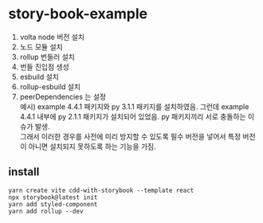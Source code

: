 # story-book-example

1. volta node 버전 설치
2. 노드 모듈 설치
3. rollup 번들러 설치
4. 번들 진입점 생성
5. esbuild 설치
6. rollup-esbuild 설치
7. peerDependencies 는 설정<br/>
   예시) example 4.4.1 패키지와 py 3.1.1 패키지를 설치하였음. 그런데 example 4.4.1 내부에 py 2.1.1 패키지가 설치되어 있었음. py 패키지끼리 서로 충돌하는 이슈가 발생. <br/>
   그래서 이러한 경우를 사전에 미리 방지할 수 있도록 필수 버전을 넣어서 특정 버전이 아니면 설치되지 못하도록 하는 기능을 가짐.

## install

```
yarn create vite cdd-with-storybook --template react
npx storybook@latest init
yarn add styled-component
yarn add rollup --dev
```

